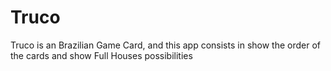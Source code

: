 # Truco
Truco is an Brazilian Game Card, and this app consists in show the order of the cards and show Full Houses possibilities
